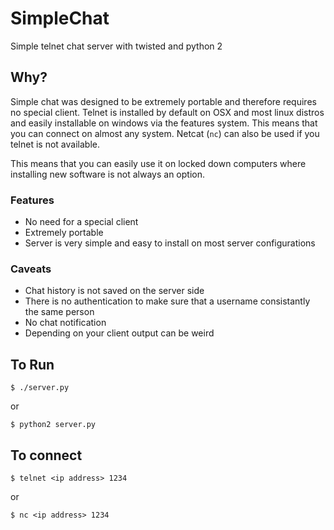 # SimpleChat
Simple telnet chat server with twisted and python 2

## Why?

Simple chat was designed to be extremely portable and therefore requires no special client. Telnet is installed by default on OSX and most linux distros and easily installable on windows via the features system. This means that you can connect on almost any system. Netcat (`nc`) can also be used if you telnet is not available.

This means that you can easily use it on locked down computers where installing new software is not always an option.

### Features
- No need for a special client
- Extremely portable
- Server is very simple and easy to install on most server configurations

### Caveats
- Chat history is not saved on the server side
- There is no authentication to make sure that a username consistantly the same person
- No chat notification
- Depending on your client output can be weird

## To Run

```
$ ./server.py
```

or

```
$ python2 server.py
```

## To connect

```
$ telnet <ip address> 1234
```

or

```
$ nc <ip address> 1234
```
